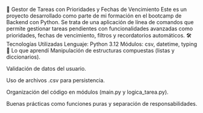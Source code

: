 🧭 Gestor de Tareas con Prioridades y Fechas de Vencimiento
Este es un proyecto desarrollado como parte de mi formación en el bootcamp de Backend con Python. Se trata de una aplicación de línea de comandos que permite gestionar tareas pendientes con funcionalidades avanzadas como prioridades, fechas de vencimiento, filtros y recordatorios automáticos.
🛠 Tecnologías Utilizadas
Lenguaje: Python 3.12
Módulos: csv, datetime, typing
🧠 Lo que aprendí
Manipulación de estructuras compuestas (listas y diccionarios).

Validación de datos del usuario.

Uso de archivos .csv para persistencia.

Organización del código en módulos (main.py y logica_tarea.py).

Buenas prácticas como funciones puras y separación de responsabilidades.